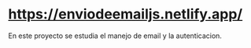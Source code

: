 # https://enviodeemailjs.netlify.app/
En este proyecto se estudia el manejo de email y la autenticacion. 

